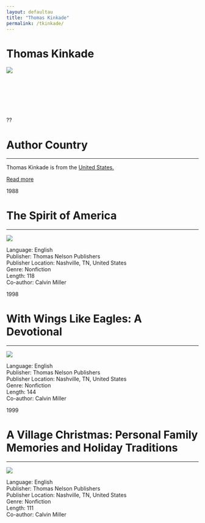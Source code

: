```yaml
---
layout: defaultau
title: "Thomas Kinkade"
permalink: /tkinkade/
---
```

<!-- partial:index.partial.html -->
<div class="content">
    <h1>Thomas Kinkade</h1>
    <div class="quote">
        <div><img src="https://patch.com/img/cdn/users/98479/2012/05/raw/13cf567e089381246a2b20f47460cc57.jpg" class="logo"></div>
    </div>
    <div class="timeline">
        <div style="padding-bottom:100px;"></div>
        <div class="block">
            <div class="date right"><p class="right">??</p></div>
            <div class="dot"></div>
            <div class="left first">
            <div class="author_country">
                <h1>Author Country</h1><hr>
          <div class="aclocation">  <p>Thomas Kinkade is from the <a href="{{ site.baseurl }}/1"> United States.</a></p></div>
                <div class="acreadmore"><a href="#" target="_blank">Read more</a></div>
            </div>
            </div>
        </div>
        <div class="block">
            <div class="date left"><p class="left">1988</p></div>
            <div class="dot"></div>
            <div class="right">
                <h1>The Spirit of America</h1><hr>
                <p><img src="https://images-na.ssl-images-amazon.com/images/I/6195NZA43JL._SY473_BO1,204,203,200_.jpg"></p>
                <p>
                Language: English<br>
                Publisher: Thomas Nelson Publishers<br>
                Publisher Location: Nashville, TN, United States<br>
                Genre: Nonfiction<br>
                Length: 118<br>
                Co-author: Calvin Miller<br>
                </p>
            </div>
        </div>
        <div class="block">
            <div class="date right"><p class="right">1998</p></div>
            <div class="dot"></div>
            <div class="left">
                <h1>With Wings Like Eagles: A Devotional </h1><hr>
                <p><img src="https://images-na.ssl-images-amazon.com/images/I/51YPA1VJJ6L.jpg"></p>
                <p>
                Language: English<br>
                Publisher: Thomas Nelson Publishers<br>
                Publisher Location: Nashville, TN, United States<br>
                Genre: Nonfiction<br>
                Length: 144<br>
                Co-author: Calvin Miller<br>
                </p>
            </div>
        </div>
        <div class="block">
            <div class="date left"><p class="left hide">1999</p></div>
            <div class="dot"></div>
            <div class="right">
                <h1>A Village Christmas: Personal Family Memories and Holiday Traditions</h1><hr>
                <p><img src="https://images-na.ssl-images-amazon.com/images/I/61MBDA6H0PL._SY387_BO1,204,203,200_.jpg"></p>
                <p>Language: English<br>
                Publisher: Thomas Nelson Publishers<br>
                Publisher Location: Nashville, TN, United States<br>
                Genre: Nonfiction<br>
                Length: 111<br>
                Co-author: Calvin Miller<br>
                </p>
            </div>


</div>
<!-- partial -->
  <script src='https://cdnjs.cloudflare.com/ajax/libs/jquery/3.1.1/jquery.min.js'></script><script  src="assets/js/authorscript.js"></script>
